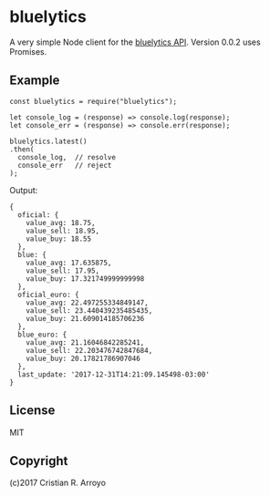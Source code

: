 # bluelytics

A very simple Node client for the [bluelytics API][blue]. Version 0.0.2 uses Promises.

[blue]: http://bluelytics.com.ar/#/api

## Example

    const bluelytics = require("bluelytics");

    let console_log = (response) => console.log(response);
    let console_err = (response) => console.err(response);

    bluelytics.latest()
    .then(
      console_log,  // resolve
      console_err   // reject
    );

Output:

    {
      oficial: {
        value_avg: 18.75,
        value_sell: 18.95,
        value_buy: 18.55
      },
      blue: {
        value_avg: 17.635875,
        value_sell: 17.95,
        value_buy: 17.321749999999998
      },
      oficial_euro: {
        value_avg: 22.497255334849147,
        value_sell: 23.440439235485435,
        value_buy: 21.609014185706236
      },
      blue_euro: {
        value_avg: 21.16046842285241,
        value_sell: 22.203476742847684,
        value_buy: 20.17821786907046
      },
      last_update: '2017-12-31T14:21:09.145498-03:00'
    }

## License

MIT

## Copyright

(c)2017 Cristian R. Arroyo
